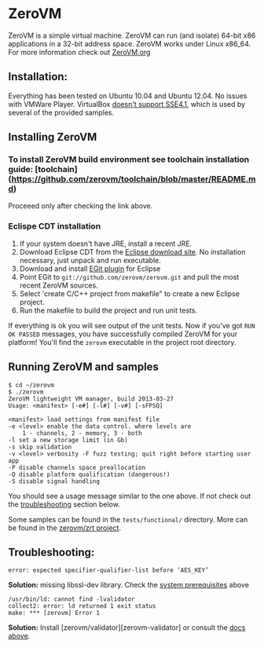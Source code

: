 # ZeroVM

ZeroVM is a simple virtual machine.
ZeroVM can run (and isolate) 64-bit x86 applications in a 32-bit address space.
ZeroVM works under Linux x86_64.
For more information check out [ZeroVM.org](http://zerovm.org)

## Installation:

Everything has been tested on Ubuntu 10.04 and Ubuntu 12.04. No issues with VMWare Player. 
VirtualBox [doesn't support SSE4.1](https://www.virtualbox.org/ticket/8651), which is used by several of the provided samples.

## Installing ZeroVM

### To install ZeroVM build environment see toolchain installation guide: [toolchain] (https://github.com/zerovm/toolchain/blob/master/README.md)

Proceeed only after checking the link above.

### Eclispe CDT installation
   1. If your system doesn't have JRE, install a recent JRE. 
   2. Download Eclipse CDT from the [Eclipse download site][eclipse-dl]. No installation necessary, just unpack and run executable.
   3. Download and install [EGit plugin][egit-plugin] for Eclipse
   4. Point EGit to `git://github.com/zerovm/zerovm.git` and pull the most recent ZeroVM sources.
   5. Select 'create C/C++ project from makefile" to create a new Eclipse project.
   6. Run the makefile to build the project and run unit tests.

   If everything is ok you will see output of the unit tests. Now if you've got `RUN OK PASSED` messages, you have successfully compiled ZeroVM for your platform! You'll find the `zerovm` executable in the project root directory.

[eclipse-dl]: http://www.eclipse.org/downloads/
[egit-plugin]: http://www.eclipse.org/egit/download/

## Running ZeroVM and samples

    $ cd ~/zerovm
    $ ./zerovm
    ZeroVM lightweight VM manager, build 2013-03-27
    Usage: <manifest> [-e#] [-l#] [-v#] [-sFPSQ]

    <manifest> load settings from manifest file
    -e <level> enable the data control. where levels are
        1 - channels, 2 - memory, 3 - both 
    -l set a new storage limit (in Gb)
    -s skip validation
    -v <level> verbosity -F fuzz testing; quit right before starting user app
    -P disable channels space preallocation
    -Q disable platform qualification (dangerous!)
    -S disable signal handling

   You should see a usage message similar to the one above. If not check out the [troubleshooting](#troubleshooting) section below.

   Some samples can be found in the `tests/functional/` directory. More can be found in the [zerovm/zrt project](https://github.com/zerovm/zrt).

## Troubleshooting:
    error: expected specifier-qualifier-list before ‘AES_KEY’
**Solution:** missing libssl-dev library. Check the [system prerequisites](#install-system-prerequisites) above

    /usr/bin/ld: cannot find -lvalidator
    collect2: error: ld returned 1 exit status
    make: *** [zerovm] Error 1
**Solution:** Install [zerovm/validator][zerovm-validator] or consult the [docs above](#install-the-zerovm-validator).

